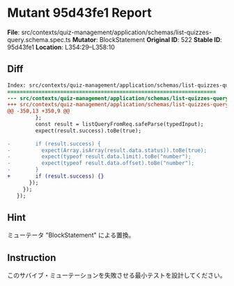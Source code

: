 # Mutant 95d43fe1 Report

**File**: src/contexts/quiz-management/application/schemas/list-quizzes-query.schema.spec.ts
**Mutator**: BlockStatement
**Original ID**: 522
**Stable ID**: 95d43fe1
**Location**: L354:29–L358:10

## Diff

```diff
Index: src/contexts/quiz-management/application/schemas/list-quizzes-query.schema.spec.ts
===================================================================
--- src/contexts/quiz-management/application/schemas/list-quizzes-query.schema.spec.ts	original
+++ src/contexts/quiz-management/application/schemas/list-quizzes-query.schema.spec.ts	mutated #522
@@ -350,13 +350,9 @@
         };
         const result = listQueryFromReq.safeParse(typedInput);
         expect(result.success).toBe(true);
 
-        if (result.success) {
-          expect(Array.isArray(result.data.status)).toBe(true);
-          expect(typeof result.data.limit).toBe("number");
-          expect(typeof result.data.offset).toBe("number");
-        }
+        if (result.success) {}
       });
     });
   });
```

## Hint

ミューテータ "BlockStatement" による置換。

## Instruction

このサバイブ・ミューテーションを失敗させる最小テストを設計してください。
